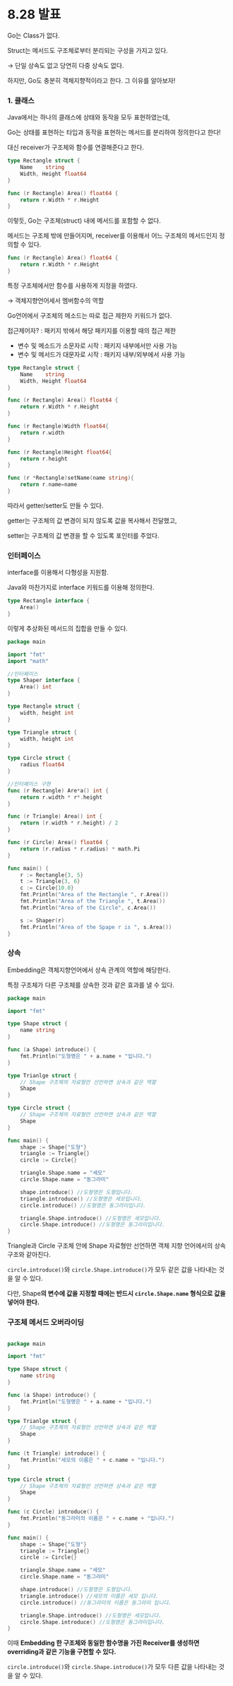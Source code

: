 # 8.28 발표

Go는 Class가 없다.

Struct는 메서드도 구조체로부터 분리되는 구성을 가지고 있다. 

→ 단일 상속도 없고 당연히 다중 상속도 없다. 

하지만, Go도 충분히 객체지향적이라고 한다. 그 이유를 알아보자!

### 1. 클래스

Java에서는 하나의 클래스에 상태와 동작을 모두 표현하였는데,

Go는 상태를 표현하는 타입과 동작을 표현하는 메서드를 분리하여 정의한다고 한다!

대신 receiver가 구조체와 함수를 연결해준다고 한다.

```go
type Rectangle struct {
    Name    string
    Width, Height float64
}

func (r Rectangle) Area() float64 {
    return r.Width * r.Height
}
```

이렇듯, Go는 구조체(struct) 내에 메서드를 포함할 수 없다.

메서드는 구조체 밖에 만들어지며, receiver를 이용해서 어느 구조체의 메서드인지 정의할 수 있다.

```go
func (r Rectangle) Area() float64 {
    return r.Width * r.Height
}
```

특정 구조체에서만 함수를 사용하게 지정을 하였다.

→ 객체지향언어세서 멤버함수의 역할

Go언어에서 구조체의 메소드는  따로 접근 제한자 키워드가 없다. 

접근제어자? : 패키지 밖에서 해당 패키지를 이용할 때의 접근 제한

- 변수 및 메소드가 소문자로 시작 : 패키지 내부에서만 사용 가능
- 변수 및 메서드가 대문자로 시작 : 패키지 내부/외부에서 사용 가능

```go
type Rectangle struct {
    Name    string
    Width, Height float64
}

func (r Rectangle) Area() float64 {
    return r.Width * r.Height
}

func (r Rectangle)Width float64{
	return r.width
}

func (r Rectangle)Height float64{
	return r.height
}

func (r *Rectangle)setName(name string){
	return r.name=name
}

```

따라서 getter/setter도 만들 수 있다.

getter는 구조체의 값 변경이 되지 않도록 값을 복사해서 전달했고,

setter는 구조체의 값 변경을 할 수 있도록 포인터를 주었다.

### 인터페이스

interface를 이용해서 다형성을 지원함.

Java와 마찬가지로 interface 키워드를 이용해 정의한다.

```go
type Rectangle interface {
    Area()
}
```

이렇게 추상화된 메서드의 집합을 만들 수 있다.

```go
package main

import "fmt"
import "math"

//인터페이스
type Shaper interface {
    Area() int
}

type Rectangle struct {
    width, height int
}

type Triangle struct {
    width, height int
}

type Circle struct {
    radius float64
}

//인터페이스 구현
func (r Rectangle) Are*a() int {
    return r.width * r*.height
}

func (r Triangle) Area() int {
    return (r.width * r.height) / 2
}

func (r Circle) Area() float64 {
    return (r.radius * r.radius) * math.Pi
}

func main() {
    r := Rectangle{3, 5}
    t := Triangle{3, 6}
    c := Circle{10.0}
    fmt.Println("Area of the Rectangle ", r.Area())
    fmt.Println("Area of the Triangle ", t.Area())
    fmt.Println("Area of the Circle", c.Area())

    s := Shaper(r)
    fmt.Println("Area of the Spape r is ", s.Area())
}
```

### 상속

Embedding은 객체지향언어에서 상속 관계의 역할에 해당한다.

특정 구조체가 다른 구조체를 상속한 것과 같은 효과를 낼 수 있다.

```go
package main

import "fmt"

type Shape struct {
	name string
}

func (a Shape) introduce() {
	fmt.Println("도형명은 " + a.name + "입니다.")
}

type Trianlge struct {
	// Shape 구조체의 자료형만 선언하면 상속과 같은 역할
	Shape
}

type Circle struct {
	// Shape 구조체의 자료형만 선언하면 상속과 같은 역할
	Shape
}

func main() {
	shape := Shape{"도형"}
	triangle := Triangle{}
	circle := Circle{}

	triangle.Shape.name = "세모"
	circle.Shape.name = "동그라미"

	shape.introduce() //도형명은 도형입니다.
	triangle.introduce() //도형명은 세모입니다.
	circle.introduce() //도형명은 동그라미입니다.

	triangle.Shape.introduce() //도형명은 세모입니다.
	circle.Shape.introduce() //도형명은 동그라미입니다.
}
```

Triangle과 Circle 구조체 안에 Shape 자료형만 선언하면 객체 지향 언어에서의 상속 구조와 같아진다.

`circle.introduce()`와 `circle.Shape.introduce()`가 모두 같은 값을 나타내는 것을 알 수 있다.

 다만, Shape**의 변수에 값을 지정할 때에는 반드시 `circle.Shape.name` 형식으로 값을 넣어야 한다.**

### 구조체 메서드 오버라이딩

```go

package main

import "fmt"

type Shape struct {
	name string
}

func (a Shape) introduce() {
	fmt.Println("도형명은 " + a.name + "입니다.")
}

type Trianlge struct {
	// Shape 구조체의 자료형만 선언하면 상속과 같은 역할
	Shape
}

func (t Triangle) introduce() {
	fmt.Println("세모의 이름은 " + c.name + "입니다.")
}

type Circle struct {
	// Shape 구조체의 자료형만 선언하면 상속과 같은 역할
	Shape
}

func (c Circle) introduce() {
	fmt.Println("동그라미의 이름은 " + c.name + "입니다.")
}

func main() {
	shape := Shape{"도형"}
	triangle := Triangle{}
	circle := Circle{}

	triangle.Shape.name = "세모"
	circle.Shape.name = "동그라미"

	shape.introduce() //도형명은 도형입니다.
	triangle.introduce() //세모의 이름은 세모 입니다.
	circle.introduce() //동그라미의 이름은 동그라미 입니다.

	triangle.Shape.introduce() //도형명은 세모입니다.
	circle.Shape.introduce() //도형명은 동그라미입니다.
}
```

이때 **Embedding 한 구조체와 동일한 함수명을 가진 Receiver를 생성하면 overriding과 같은 기능을 구현할 수 있다.**

`circle.introduce()`와 `circle.Shape.introduce()`가 모두 다른 값을 나타내는 것을 알 수 있다.